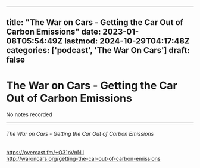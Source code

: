 
---
title: "The War on Cars - Getting the Car Out of Carbon Emissions"
date: 2023-01-08T05:54:49Z
lastmod: 2024-10-29T04:17:48Z
categories: ['podcast', 'The War On Cars']
draft: false
---


# The War on Cars - Getting the Car Out of Carbon Emissions

No notes recorded
- - -
###### The War on Cars - Getting the Car Out of Carbon Emissions

https://overcast.fm/+O31pVnNlI  
http://waroncars.org/getting-the-car-out-of-carbon-emissions

<!-- #public #podcast #The War On Cars# -->

<!-- {BearID:03CF5D7E-E8FF-4971-A5A5-A60AB2764DD2-28016-00002D97EE3FDB10} -->
